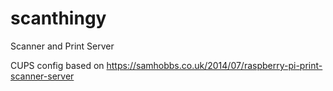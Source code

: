 # scanthingy

Scanner and Print Server

CUPS config based on https://samhobbs.co.uk/2014/07/raspberry-pi-print-scanner-server


